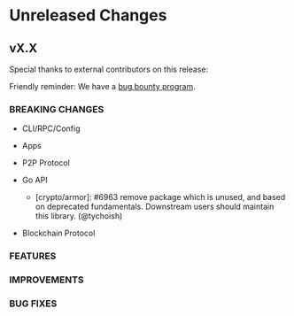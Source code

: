 # Unreleased Changes

## vX.X

Special thanks to external contributors on this release:

Friendly reminder: We have a [bug bounty program](https://hackerone.com/tendermint).

### BREAKING CHANGES

- CLI/RPC/Config

- Apps

- P2P Protocol

- Go API

  - [crypto/armor]: \#6963 remove package which is unused, and based on
    deprecated fundamentals. Downstream users should maintain this
    library. (@tychoish)

- Blockchain Protocol

### FEATURES

### IMPROVEMENTS

### BUG FIXES

